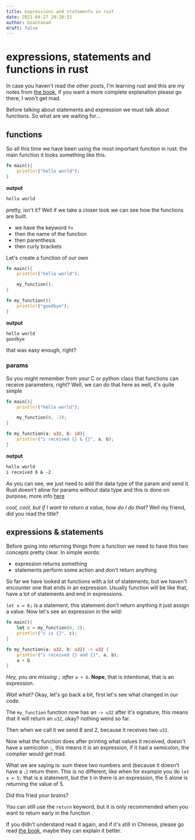 ```yaml
---
title: expressions and statements in rust
date: 2021-04-27 20:20:53
author: bsantanad
draft: false
---
```


# expressions, statements and functions in rust

In case you haven't read the other posts, I'm learning rust and  this are my
notes from [the book][book], if you want a more complete explanation please
go there, I won't get mad.

Before talking about statements and expression we must talk about functions.
So what are we waiting for...

## functions

So all this time we have been using the most important function in rust:
the main function it looks something like this.
```rust
fn main(){
    println!("hello world");
}
```
**output**
```bash
hello world
```
pretty, isn't it? Well if we take a closer look we can see how the functions
are built.

* we have the keyword `fn`
* then the name of the function
* then parenthesis
* then curly brackets

Let's create a function of our own
```rust
fn main(){
    println!("hello world");

    my_function();
}

fn my_function(){
    println!("goodbye");
}
```
**output**
```bash
hello world
goodbye
```
that was easy enough, right?

### params

So you might remember from your C or python class that functions can receive
parameters, right? Well, we can do that here as well, it's quite simple

```rust
fn main(){
    println!("hello world");

    my_function(8, -2);
}

fn my_function(a: u32, b: i8){
    println!("i received {} & {}", a, b);
}
```
**output**
```bash
hello world
i received 8 & -2
```
As you can see, we just need to add the data type of the param and send it.
Rust doesn't allow for params without data type and this is done on purpose,
more info [here][book]

_cool, cool, but if I want to return a value, how do I do that?_ Well my
friend, did you read the title?

## expressions & statements

Before going into returning things from a function we need to have this two
concepts pretty clear. In simple words:
* expression returns something
* statements perform some action and don't return anything

So far we have looked at functions with a lot of statements, but we haven't
encounter one that ends in an expression. Usually function will be like that,
have a lot of statements and end in expressions.

`let x = 6;` is a statement, this statement don't return anything it just
assign a value. Now let's see an expression in the wild:

```rust
fn main(){
    let c = my_function(8, 2);
    println!("c is {}", c);
}

fn my_function(a: u32, b: u32) -> u32 {
    println!("i received {} and {}", a, b);
    a + b
}
```
_Hey, you are missing `;` after `a + b`_. __Nope__, that is intentional,
that is an expression.

_Wait what?_ Okay, let's go back a bit, first let's see what changed in our
code.

The `my_function` function now has an `-> u32` after it's signature, this means
that it will return an `u32`, okay? nothing weird so far.

Then when we call it we send 8 and 2, because it receives two `u32`.

Now what the function does after printing what values it received, doesn't
have a semicolon `;`, this means it is an expression, if it had a semicolon,
the complier would get mad.

What we are saying is: sum these two numbers and (because it doesn't have a `;`)
return them. This is no different, like when for example you do `let x = 5;`
that is a statement, but the `5` in there is an expression, the 5 alone is
returning the value of 5.

Did this fried your brains?

You can still use the `return` keyword, but it is only recommended when you want
to return early in the function

If you didn't understand read it again, and if it's still in Chinese, please
go read [the book][book], maybe they can explain it better.

[book]: https://doc.rust-lang.org/book/ch03-03-how-functions-work.html
